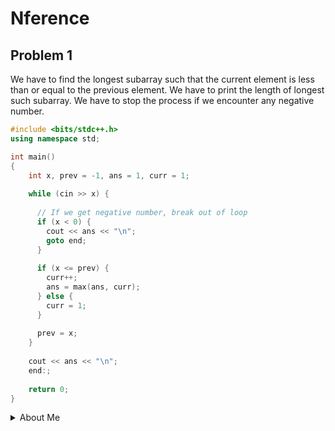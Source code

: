 # Nference

## Problem 1

We have to find the longest subarray such that the current element is less than or equal to the previous element. We have
to print the length of longest such subarray. We have to stop the process if we encounter any negative number.    


```cpp
#include <bits/stdc++.h>
using namespace std;

int main() 
{
    int x, prev = -1, ans = 1, curr = 1;
    
    while (cin >> x) {
      
      // If we get negative number, break out of loop
      if (x < 0) {
        cout << ans << "\n";
        goto end;
      }
      
      if (x <= prev) {
        curr++;
        ans = max(ans, curr);
      } else {
        curr = 1;
      }
      
      prev = x;
    }
    
    cout << ans << "\n";
    end:;
    
    return 0;
}
```

<details>
<summary>About Me</summary>

- Full Stack Web Developer
- Competitive Programmer

<p align="left"> <img src="https://komarev.com/ghpvc/?username=kiranpalsingh1806&label=Views&color=blue&style=plastic" alt="kiranpalsingh" /> </p>

</details>